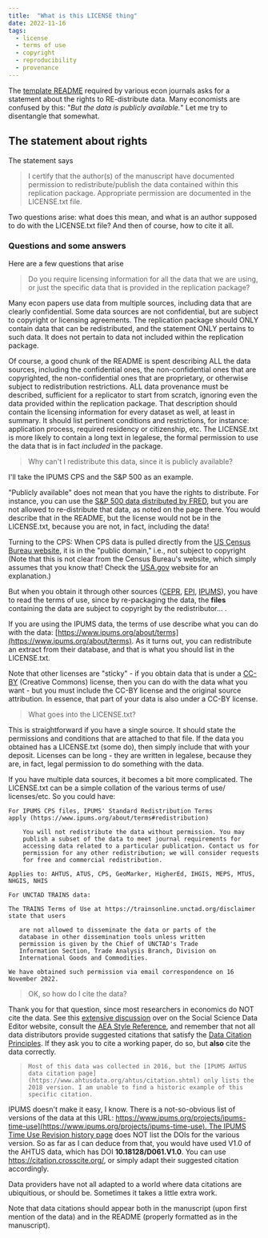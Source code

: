 ```yaml
---
title:  "What is this LICENSE thing"
date: 2022-11-16
tags:
  - license 
  - terms of use
  - copyright
  - reproducibility
  - provenance
---
```


The [template README](https://social-science-data-editors.github.io/template_README/) required by various econ journals asks for a statement about the rights to RE-distribute data. Many economists are confused by this: "*But the data is publicly available.*" Let me try to disentangle that somewhat.

<!-- more -->

## The statement about rights

The statement says

> I certify that the author(s) of the manuscript have documented 
> permission to redistribute/publish the data contained within this 
> replication package. Appropriate permission are documented in the 
> LICENSE.txt file.

Two questions arise: what does this mean, and what is an author supposed to do with the LICENSE.txt file? And then of course, how to cite it all.

### Questions and some answers

Here are a few questions that arise

> Do you require licensing information for all the data that we are using, or just the specific data that is provided in the replication package? 

Many econ papers use data from multiple sources, including data that are clearly confidential. Some data sources are not confidential, but are subject to copyright or licensing agreements. The replication package should ONLY contain data that can be redistributed, and the statement ONLY pertains to such data. It does not pertain to data not included within the replication package. 

Of course, a good chunk of the README is spent describing ALL the data sources, including the confidential ones, the non-confidential ones that are copyrighted, the non-confidential ones that are proprietary, or otherwise subject to redistribution restrictions. ALL data provenance must be described, sufficient for a replicator to start from scratch, ignoring even the data provided within the replication package. That description should contain the licensing information for every dataset as well, at least in summary. It should list pertinent conditions and restrictions, for instance: application process, required residency or citizenship, etc. The LICENSE.txt is more likely to contain a long text in legalese, the formal permission to use the data that is in fact *included* in the package.

> Why can't I redistribute this data, since it is publicly available?

I'll take the IPUMS CPS and the S&P 500 as an example. 

"Publicly available" does not mean that you have the rights to distribute. For instance, you can use the [S&P 500 data distributed by FRED](https://fred.stlouisfed.org/series/SP500), but you are not allowed to re-distribute that data, as noted on the page there. You would describe that in the README, but the license would not be in the LICENSE.txt, because you are not, in fact, including the data!

Turning to the CPS: When CPS data is pulled directly from the [US Census Bureau website](https://www.census.gov/programs-surveys/cps.html), it is in the "public domain," i.e., not subject to copyright (Note that this is not clear from the Census Bureau's website, which simply assumes that you know that! Check the [USA.gov](https://www.usa.gov/government-works) website for an explanation.) 

But when you obtain it through other sources ([CEPR](https://ceprdata.org/), [EPI](https://www.epi.org/data/), [IPUMS](https://www.ipums.org/projects/ipums-cps)), you have to read the terms of use, since by re-packaging the data, the **files** containing the data​ are subject to copyright by the redistributor... . 

If you are using the IPUMS data, the terms of use describe what you can do with the data: [https://www.ipums.org/about/terms](https://www.ipums.org/about/terms). As it turns out, you can​ redistribute an extract from their database, and that​ is what you should list in the LICENSE.txt. 

Note that other licenses are "sticky" - if you obtain data that is under a [CC-BY](https://creativecommons.org/licenses/by/4.0/) (Creative Commons) license, then you can do with the data what you want - but you must include the CC-BY license and the original source attribution. In essence, that part of your data is also under a CC-BY license.

> What goes into the LICENSE.txt?

This is straightforward if you have a single source. It should state the permissions and conditions that are attached to that file. If the data you obtained has a LICENSE.txt (some do), then simply include that with your deposit. Licenses can be long - they are written in legalese, because they are, in fact, legal permission to do something with the data.

If you have multiple data sources, it becomes a bit more complicated. The LICENSE.txt can be a simple collation of the various terms of use/ licenses/etc. So you could have:

```
For IPUMS CPS files, IPUMS' Standard Redistribution Terms 
apply (https://www.ipums.org/about/terms#redistribution)

    You will not redistribute the data without permission. You may 
    publish a subset of the data to meet journal requirements for 
    accessing data related to a particular publication. Contact us for
    permission for any other redistribution; we will consider requests
    for free and commercial redistribution. 

Applies to: AHTUS, ATUS, CPS, GeoMarker, HigherEd, IHGIS, MEPS, MTUS, NHGIS, NHIS

For UNCTAD TRAINS data:

The TRAINS Terms of Use at https://trainsonline.unctad.org/disclaimer state that users

   are not allowed to disseminate the data or parts of the 
   database in other dissemination tools unless written 
   permission is given by the Chief of UNCTAD's Trade 
   Information Section, Trade Analysis Branch, Division on 
   International Goods and Commodities. 

We have obtained such permission via email correspondence on 16 November 2022. 
```

> OK, so how do I cite the data?

Thank you for that question, since most researchers in economics do NOT cite the data. See this [extensive discussion](https://social-science-data-editors.github.io/guidance/addtl-data-citation-guidance.html) over on the Social Science Data Editor website, consult the [AEA Style Reference](https://www.aeaweb.org/journals/policies/sample-references), and remember that not all data distributors provide suggested citations that satisfy the [Data Citation Principles](https://force11.org/info/joint-declaration-of-data-citation-principles-final/). If they ask you to cite a working paper, do so, but **also** cite the data correctly.

>     Most of this data was collected in 2016, but the [IPUMS AHTUS data citation page](https://www.ahtusdata.org/ahtus/citation.shtml) only lists the 2018 version. I am unable to find a historic example of this specific citation. 

IPUMS doesn't make it easy, I know.  There is a not-so-obvious list of versions of the data at this URL: [https://www.ipums.org/projects/ipums-time-use](https://www.ipums.org/projects/ipums-time-use). The IPUMS Time Use Revision history page](https://www.ahtusdata.org/ahtus-action/revisions) does NOT list the DOIs for the various version. So as far as I can deduce from that, you would have used V1.0 of the AHTUS data, which has DOI **10.18128/D061.V1.0**. You can use https://citation.crosscite.org/, or simply adapt their suggested citation accordingly.

Data providers have not all adapted to a world where data citations are ubiquitious, or should be. Sometimes it takes a little extra work.

Note that data citations should appear both in the manuscript (upon first mention of the data) and in the README (properly formatted as in the manuscript).